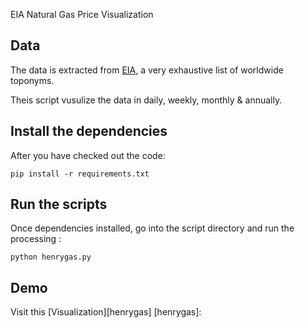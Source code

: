 EIA Natural Gas Price Visualization 

## Data

The data is extracted from [EIA][eia], a very exhaustive list of worldwide toponyms.

[eia]: http://www.eia.gov/

Theis script vusulize the data in daily, weekly, monthly & annually.


## Install the dependencies

After you have checked out the code:
	
	pip install -r requirements.txt

	
## Run the scripts

Once dependencies installed, go into the script directory and run the processing :

    python henrygas.py


## Demo

Visit this [Visualization][henrygas]
[henrygas]:

